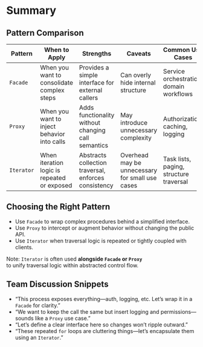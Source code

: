 # Summary

## Pattern Comparison

| Pattern    | When to Apply                               | Strengths                                            | Caveats                                         | Common Use Cases                        |
| ---------- | ------------------------------------------- | ---------------------------------------------------- | ----------------------------------------------- | --------------------------------------- |
| `Facade`   | When you want to consolidate complex steps  | Provides a simple interface for external callers     | Can overly hide internal structure              | Service orchestration, domain workflows |
| `Proxy`    | When you want to inject behavior into calls | Adds functionality without changing call semantics   | May introduce unnecessary complexity            | Authorization, caching, logging         |
| `Iterator` | When iteration logic is repeated or exposed | Abstracts collection traversal, enforces consistency | Overhead may be unnecessary for small use cases | Task lists, paging, structure traversal |

## Choosing the Right Pattern

- Use `Facade` to wrap complex procedures behind a simplified interface.
- Use `Proxy` to intercept or augment behavior without changing the public API.
- Use `Iterator` when traversal logic is repeated or tightly coupled with clients.

Note: `Iterator` is often used **alongside `Facade` or `Proxy`**  
to unify traversal logic within abstracted control flow.

## Team Discussion Snippets

- “This process exposes everything—auth, logging, etc. Let’s wrap it in a `Facade` for clarity.”
- “We want to keep the call the same but insert logging and permissions—sounds like a `Proxy` use case.”
- “Let’s define a clear interface here so changes won’t ripple outward.”
- “These repeated `for` loops are cluttering things—let’s encapsulate them using an `Iterator`.”
